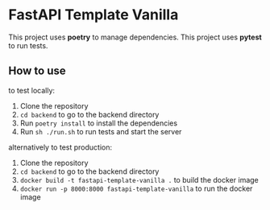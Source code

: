 # FastAPI Template Vanilla

This project uses <b>poetry</b> to manage dependencies. 
This project uses <b>pytest</b> to run tests.

## How to use

to test locally:

1. Clone the repository
2. `cd backend` to go to the backend directory
3. Run `poetry install` to install the dependencies
4. Run `sh ./run.sh` to run tests and start the server

alternatively to test production:

1. Clone the repository
2. `cd backend` to go to the backend directory
3. `docker build -t fastapi-template-vanilla .` to build the docker image
4. `docker run -p 8000:8000 fastapi-template-vanilla` to run the docker image
